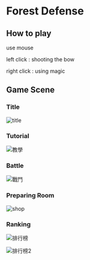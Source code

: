 #  Forest Defense

## How to play

use mouse 

left click : shooting the bow

right click : using magic

## Game Scene

### Title

![title](D:\遊戲素材\遊戲畫面\title.png)

### Tutorial

![教學](D:\遊戲素材\遊戲畫面\教學.jpg)

### Battle

![戰鬥](D:\遊戲素材\遊戲畫面\戰鬥.jpg)

### Preparing Room

![shop](D:\遊戲素材\遊戲畫面\shop.png)



### Ranking

![排行榜](D:\遊戲素材\遊戲畫面\排行榜.jpg)



![排行榜2](D:\遊戲素材\遊戲畫面\排行榜2.jpg)